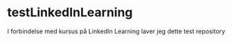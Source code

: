 # testLinkedInLearning
I forbindelse med kursus på LinkedIn Learning laver jeg dette test repository
